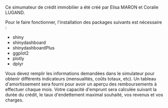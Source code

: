 Ce simumateur de crédit immobilier a été créé par Elisa MARON et Coralie LUGAND.

Pour le faire fonctionner, l'installation des packages suivants est nécessaire :
- shiny
- shinydashboard
- shinydashboardPlus
- ggplot2
- plotly
- dplyr

Vous devez remplir les informations demandées dans le simulateur pour obtenir différents indicateurs (mensualités, coûts totaux, etc).
Un tableau d'amortissement sera fourni pour avoir un aperçu des remboursements à effectuer chaque mois.
Votre capacité d'emprunt sera calculée suivant la durée du crédit, le taux d'endettement maximal souhaité, vos revenus et vos charges.
